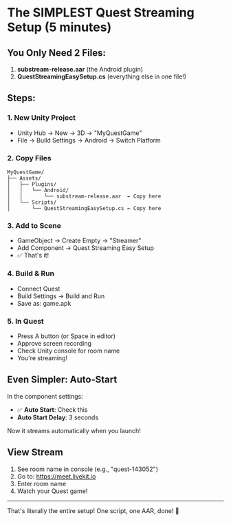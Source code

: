 # The SIMPLEST Quest Streaming Setup (5 minutes)

## You Only Need 2 Files:

1. **substream-release.aar** (the Android plugin)
2. **QuestStreamingEasySetup.cs** (everything else in one file!)

## Steps:

### 1. New Unity Project
- Unity Hub → New → 3D → "MyQuestGame"
- File → Build Settings → Android → Switch Platform

### 2. Copy Files
```
MyQuestGame/
├── Assets/
│   ├── Plugins/
│   │   └── Android/
│   │       └── substream-release.aar  ← Copy here
│   └── Scripts/
│       └── QuestStreamingEasySetup.cs ← Copy here
```

### 3. Add to Scene
- GameObject → Create Empty → "Streamer"
- Add Component → Quest Streaming Easy Setup
- ✅ That's it!

### 4. Build & Run
- Connect Quest
- Build Settings → Build and Run
- Save as: game.apk

### 5. In Quest
- Press A button (or Space in editor)
- Approve screen recording
- Check Unity console for room name
- You're streaming!

## Even Simpler: Auto-Start

In the component settings:
- ✅ **Auto Start**: Check this
- **Auto Start Delay**: 3 seconds

Now it streams automatically when you launch!

## View Stream
1. See room name in console (e.g., "quest-143052")
2. Go to: https://meet.livekit.io
3. Enter room name
4. Watch your Quest game!

---

That's literally the entire setup! One script, one AAR, done! 🚀

